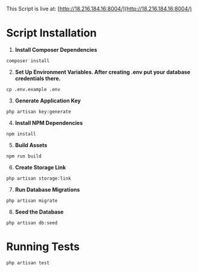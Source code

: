 This Script is live at: [http://18.216.184.16:8004/](http://18.216.184.16:8004/)

# Script Installation
1. **Install Composer Dependencies**
```
composer install
```

2. **Set Up Environment Variables. After creating .env put your database credentials there.**
```
cp .env.example .env
```

3. **Generate Application Key**
```
php artisan key:generate
```

4. **Install NPM Dependencies**
```
npm install
```

5. **Build Assets**
```
npm run build
```

6. **Create Storage Link**
```
php artisan storage:link
```

7. **Run Database Migrations**
```
php artisan migrate
```

8. **Seed the Database**
```
php artisan db:seed
```

# Running Tests
```
php artisan test
